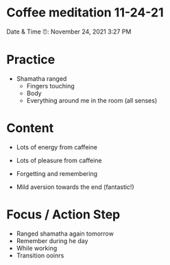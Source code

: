 # Coffee meditation 11-24-21

Date & Time ⏰: November 24, 2021 3:27 PM

# Practice

- Shamatha ranged
    - Fingers touching
    - Body
    - Everything around me in the room (all senses)

# Content

- Lots of energy from caffeine
- Lots of pleasure from caffeine

- Forgetting and remembering
- Mild aversion towards the end (fantastic!)

# Focus / Action Step

- Ranged shamatha again tomorrow
- Remember during he day
- While working
- Transition ooinrs